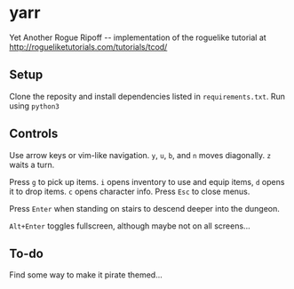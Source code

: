 # yarr
Yet Another Rogue Ripoff -- implementation of the roguelike tutorial at http://rogueliketutorials.com/tutorials/tcod/

## Setup
Clone the reposity and install dependencies listed in `requirements.txt`. Run
using `python3`

## Controls
Use arrow keys or vim-like navigation. `y`, `u`, `b`, and `n` moves diagonally.
`z` waits a turn.

Press `g` to pick up items. `i` opens inventory to use and equip items, `d`
opens it to drop items. `c` opens character info. Press `Esc` to close menus.

Press `Enter` when standing on stairs to descend deeper into the dungeon.

`Alt+Enter` toggles fullscreen, although maybe not on all screens...

## To-do
Find some way to make it pirate themed...
